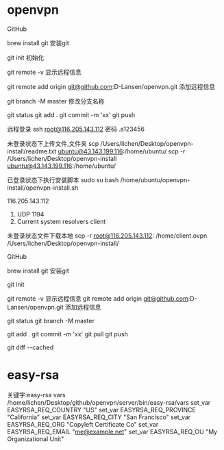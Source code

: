 # openvpn

GitHub

brew install git  安装git

git init 初始化

git remote -v 显示远程信息

git remote add origin git@github.com:D-Lansen/openvpn.git 添加远程信息

git branch -M master 修改分支名称

git status
git add .
git commit -m 'xx'
git push


远程登录
ssh root@116.205.143.112
密码
.a123456

未登录状态下上传文件,文件夹
scp /Users/lichen/Desktop/openvpn-install/readme.txt ubuntu@43.143.199.116:/home/ubuntu/
scp -r /Users/lichen/Desktop/openvpn-install ubuntu@43.143.199.116:/home/ubuntu/

已登录状态下执行安装脚本
sudo su
bash /home/ubuntu/openvpn-install/openvpn-install.sh

116.205.143.112
1) UDP
1194
1) Current system resolvers
client

未登录状态文件下载本地
scp -r root@116.205.143.112: /home/client.ovpn /Users/lichen/Desktop/openvpn-install/


GitHub

brew install git  安装git

git init

git remote -v 显示远程信息
git remote add origin git@github.com:D-Lansen/openvpn.git 添加远程信息

git status
git branch -M master

git add .
git commit -m 'xx'
git pull
git push

git diff --cached



# easy-rsa
关键字:easy-rsa vars
/home/lichen/Desktop/github/openvpn/server/bin/easy-rsa/vars
set_var EASYRSA_REQ_COUNTRY     "US"
set_var EASYRSA_REQ_PROVINCE    "California"
set_var EASYRSA_REQ_CITY        "San Francisco"
set_var EASYRSA_REQ_ORG "Copyleft Certificate Co"
set_var EASYRSA_REQ_EMAIL       "me@example.net"
set_var EASYRSA_REQ_OU          "My Organizational Unit"






